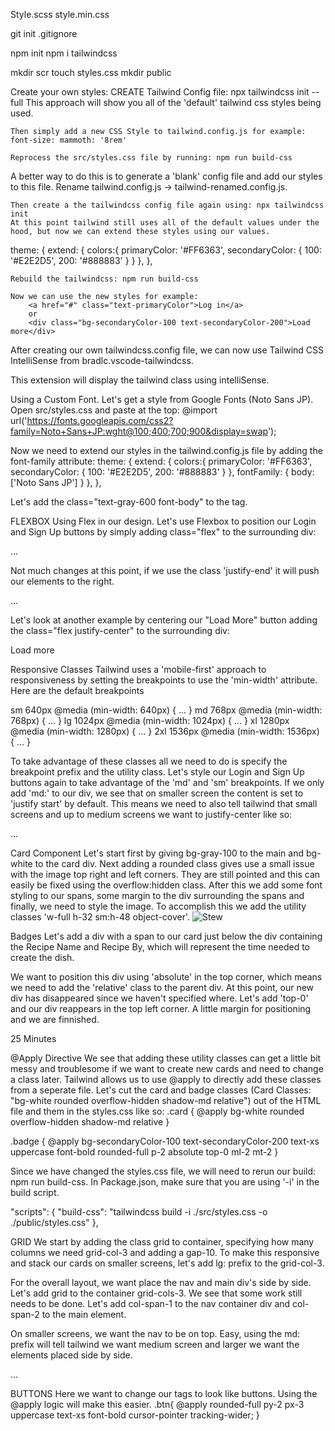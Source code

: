 Style.scss
style.min.css

git init
.gitignore

npm init
npm i tailwindcss

mkdir scr
touch styles.css
mkdir public

Create your own styles:
CREATE Tailwind Config file: npx tailwindcss init --full
This approach will show you all of the 'default' tailwind css styles being used.

    Then simply add a new CSS Style to tailwind.config.js for example:
    font-size: mammoth: '8rem'

    Reprocess the src/styles.css file by running: npm run build-css

A better way to do this is to generate a 'blank' config file and add our styles to this file. Rename tailwind.config.js -> tailwind-renamed.config.js.

    Then create a the tailwindcss config file again using: npx tailwindcss init
    At this point tailwind still uses all of the default values under the hood, but now we can extend these styles using our values.

theme: {
extend: {
colors:{
primaryColor: '#FF6363',
secondaryColor: {
100: '#E2E2D5',
200: '#888883'
}
}
},
},

    Rebuild the tailwindcss: npm run build-css

    Now we can use the new styles for example:
        <a href="#" class="text-primaryColor">Log in</a>
        or
        <div class="bg-secondaryColor-100 text-secondaryColor-200">Load more</div>

After creating our own tailwindcss.config file, we can now use Tailwind CSS IntelliSense from bradlc.vscode-tailwindcss.

This extension will display the tailwind class using intelliSense.

Using a Custom Font. Let's get a style from Google Fonts (Noto Sans JP).
Open src/styles.css and paste at the top:
@import url('https://fonts.googleapis.com/css2?family=Noto+Sans+JP:wght@100;400;700;900&display=swap');

Now we need to extend our styles in the tailwind.config.js file by adding the font-family attribute:
theme: {
extend: {
colors:{
primaryColor: '#FF6363',
secondaryColor: {
100: '#E2E2D5',
200: '#888883'
}
},
fontFamily: {
body:['Noto Sans JP']
}
},
},

Let's add the class="text-gray-600 font-body" to the <body> tag.

FLEXBOX
Using Flex in our design. Let's use Flexbox to position our Login and Sign Up buttons by simply adding class="flex" to the surrounding div:

  <div class="flex">...</div>

Not much changes at this point, if we use the class 'justify-end' it will push our elements to the right.

  <div class="flex justify-end">...</div>

Let's look at another example by centering our "Load More" button adding the class="flex justify-center" to the surrounding div:

  <div class="flex justify-center">
  <div class="bg-secondaryColor-100 text-secondaryColor-200">Load more</div>
  </div>

Responsive Classes
Tailwind uses a 'mobile-first' approach to responsiveness by setting the breakpoints to use the 'min-width' attribute. Here are the default breakpoints

sm 640px @media (min-width: 640px) { ... }
md 768px @media (min-width: 768px) { ... }
lg 1024px @media (min-width: 1024px) { ... }
xl 1280px @media (min-width: 1280px) { ... }
2xl 1536px @media (min-width: 1536px) { ... }

To take advantage of these classes all we need to do is specify the breakpoint prefix and the utility class. Let's style our Login and Sign Up buttons again to take advantage of the 'md' and 'sm' breakpoints. If we only add 'md:' to our div, we see that on smaller screen the content is set to 'justify start' by default. This means we need to also tell tailwind that small screens and up to medium screens we want to justify-center like so:

<div class="flex justify-center md:justify-end">...</div>

Card Component
Let's start first by giving bg-gray-100 to the main and bg-white to the card div. Next adding a rounded class gives use a small issue with the image top right and left corners. They are still pointed and this can easily be fixed using the overflow:hidden class. After this we add some font styling to our spans, some margin to the div surrounding the spans and finally, we need to style the image. To accomplish this we add the utility classes 'w-full h-32 sm:h-48 object-cover'.
<img src="./img/stew.jpeg" alt="Stew" class="w-full h-32 sm:h-48 object-cover" />

Badges
Let's add a div with a span to our card just below the div containing the Recipe Name and Recipe By, which will represent the time needed to create the dish.

We want to position this div using 'absolute' in the top corner, which means we need to add the 'relative' class to the parent div. At this point, our new div has disappeared since we haven't specified where. Let's add 'top-0' and our div reappears in the top left corner. A little margin for positioning and we are finnished.

<div class="bg-white rounded overflow-hidden shadow-md relative">
<img>
    <div class="bg-secondaryColor-100 text-secondaryColor-200 text-xs uppercase font-bold rounded-full p-2 absolute top-0 ml-2 mt-2">
      <span>25 Minutes</span>
    </div>
</div>

@Apply Directive
We see that adding these utility classes can get a little bit messy and troublesome if we want to create new cards and need to change a class later. Tailwind allows us to use @apply to directly add these classes from a seperate file. Let's cut the card and badge classes (Card Classes: "bg-white rounded overflow-hidden shadow-md relative") out of the HTML file and them in the styles.css like so:
.card {
@apply bg-white rounded overflow-hidden shadow-md relative
}

.badge {
@apply bg-secondaryColor-100 text-secondaryColor-200 text-xs uppercase font-bold rounded-full p-2 absolute top-0 ml-2 mt-2
}

Since we have changed the styles.css file, we will need to rerun our build: npm run build-css.
 In Package.json, make sure that you are using '-i' in the build script.

  "scripts": {
    "build-css": "tailwindcss build -i ./src/styles.css -o ./public/styles.css"
  },

GRID
We start by adding the class grid to container, specifying how many columns we need grid-col-3 and adding a gap-10. To make this responsive and stack our cards on smaller screens, let's add lg: prefix to the grid-col-3.

For the overall layout, we want place the nav and main div's side by side. Let's add grid to the container grid-cols-3. We see that some work still needs to be done. Let's add col-span-1 to the nav container div and col-span-2 to the main element. 

On smaller screens, we want the nav to be on top. Easy, using the md: prefix will tell tailwind we want medium screen and larger we want the elements placed side by side.
    <div class="grid md:grid-cols-3">
      <div class="md:col-span-1">
      <main class="px-16 py-6 bg-gray-100 md:col-span-2">...</main>
      </div> 
      </div>


BUTTONS
Here we want to change our <a> tags to look like buttons. Using the @apply logic will make this easier. 
  .btn{
      @apply rounded-full py-2 px-3 uppercase text-xs font-bold cursor-pointer tracking-wider; 
  }
